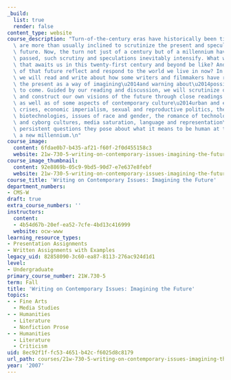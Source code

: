 ```yaml
---
_build:
  list: true
  render: false
content_type: website
course_description: "Turn-of-the-century eras have historically been times when people\
  \ are more than usually inclined to scrutinize the present and speculate about the\
  \ future. Now, the turn not just of a century but of a millennium having recently\
  \ passed, such scrutiny and speculations inevitably intensify. What will the future\
  \ that awaits us in this twenty-first century and beyond be like? And how do visions\
  \ of that future reflect and respond to the world we live in now? In this course\
  \ we will read and write about how some writers and filmmakers have responded to\
  \ the present as a way of imagining\u2014and warning about\u2014possible worlds\
  \ to come. Guided by our reading and discussion, we will scrutinize our own present\
  \ and construct our own visions of the future through close readings of the texts\
  \ as well as of some aspects of contemporary culture\u2014urban and environmental\
  \ crises, economic imperialism, sexual and reproductive politics, the ethics of\
  \ biotechnologies, issues of race and gender, the romance of technology, robotics\
  \ and cyborg cultures, media saturation, language and representation\u2014and the\
  \ persistent questions they pose about what it means to be human at this start of\
  \ a new millennium.\n"
course_image:
  content: 6fdae0b7-b435-af21-f60f-2f0d455158c3
  website: 21w-730-5-writing-on-contemporary-issues-imagining-the-future-fall-2007
course_image_thumbnail:
  content: 92e8869b-05c9-9bd5-90d7-e7e637e8febf
  website: 21w-730-5-writing-on-contemporary-issues-imagining-the-future-fall-2007
course_title: 'Writing on Contemporary Issues: Imagining the Future'
department_numbers:
- CMS-W
draft: true
extra_course_numbers: ''
instructors:
  content:
  - 4b54d67b-20ef-ea52-7cfe-4bd13c416999
  website: ocw-www
learning_resource_types:
- Presentation Assignments
- Written Assignments with Examples
legacy_uid: 82858090-3c60-ea87-8113-276ac924d1d1
level:
- Undergraduate
primary_course_number: 21W.730-5
term: Fall
title: 'Writing on Contemporary Issues: Imagining the Future'
topics:
- - Fine Arts
  - Media Studies
- - Humanities
  - Literature
  - Nonfiction Prose
- - Humanities
  - Literature
  - Criticism
uid: 8ec92f1f-fc53-4651-b42c-f6025d8c8179
url_path: courses/21w-730-5-writing-on-contemporary-issues-imagining-the-future-fall-2007
year: '2007'
---
```

